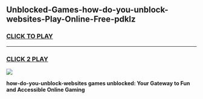 
## Unblocked-Games-how-do-you-unblock-websites-Play-Online-Free-pdklz
<h3>
<a href="https://premium76.site?title=how-do-you-unblock-websites&ref=26A">CLICK TO PLAY</a></h3>
<hr>

<h3>
<a href="https://premium76.site?title=how-do-you-unblock-websites&ref=26A">CLICK 2 PLAY</a>
  
</h3>

<a href="https://premium76.site?title=how-do-you-unblock-websites&ref=26A"><img src="https://clearcache.store/games.png"></a>


**how-do-you-unblock-websites games unblocked: Your Gateway to Fun and Accessible Online Gaming**

